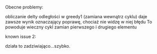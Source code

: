 Obecne problemy:

obliczanie delty odległości w greedy1 (zamiana wewnątrz cyklu) daje zawsze wynik oznaczający poprawę, chociaż nie widzę w niej błędu
To powoduje wieczny cykl zamian pierwszego i drugiego elementu


known issue 2:

działa to zadziwiająco...szybko.
